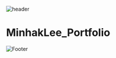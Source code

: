 ![header](https://capsule-render.vercel.app/api?type=waving&color=auto&height=200&section=header&text=Toy_Project&fontSize=60)

# MinhakLee_Portfolio

![Footer](https://capsule-render.vercel.app/api?type=waving&color=auto&height=200&section=footer)
